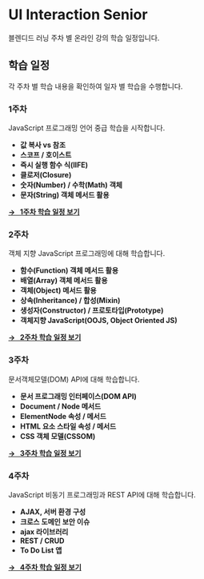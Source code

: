 # UI Interaction Senior 

블렌디드 러닝 주차 별 온라인 강의 학습 일정입니다.

## 학습 일정

각 주차 별 학습 내용을 확인하여 일자 별 학습을 수행합니다.

### 1주차

JavaScript 프로그래밍 언어 중급 학습을 시작합니다.

- <b>값 복사 vs 참조</b>
- <b>스코프 / 호이스트</b>
- <b>즉시 실행 함수 식(IIFE)</b>
- <b>클로저(Closure)</b>
- <b>숫자(Number) / 수학(Math) 객체</b>
- <b>문자(String) 객체 메서드 활용</b>

**[→ &nbsp; 1주차 학습 일정 보기](./WEEK01.md)**

### 2주차

객체 지향 JavaScript 프로그래밍에 대해 학습합니다.

- <b>함수(Function) 객체 메서드 활용</b>
- <b>배열(Array) 객체 메서드 활용</b>
- <b>객체(Object) 메서드 활용</b>
- <b>상속(Inheritance) / 합성(Mixin)</b>
- <b>생성자(Constructor) / 프로토타입(Prototype)</b>
- <b>객체지향 JavaScript(OOJS, Object Oriented JS)</b>

**[→ &nbsp; 2주차 학습 일정 보기](./WEEK02.md)**

### 3주차

문서객체모델(DOM) API에 대해 학습합니다.

- <b>문서 프로그래밍 인터페이스(DOM API)</b>
- <b>Document / Node 메서드</b>
- <b>ElementNode 속성 / 메서드</b>
- <b>HTML 요소 스타일 속성 / 메서드</b>
- <b>CSS 객체 모델(CSSOM)</b>

**[→ &nbsp; 3주차 학습 일정 보기](./WEEK03.md)**

### 4주차

JavaScript 비동기 프로그래밍과 REST API에 대해 학습합니다.

- <b>AJAX, 서버 환경 구성</b>
- <b>크로스 도메인 보안 이슈</b>
- <b>ajax 라이브러리</b>
- <b>REST / CRUD</b>
- <b>To Do List 앱</b>

**[→ &nbsp; 4주차 학습 일정 보기](./WEEK04.md)**